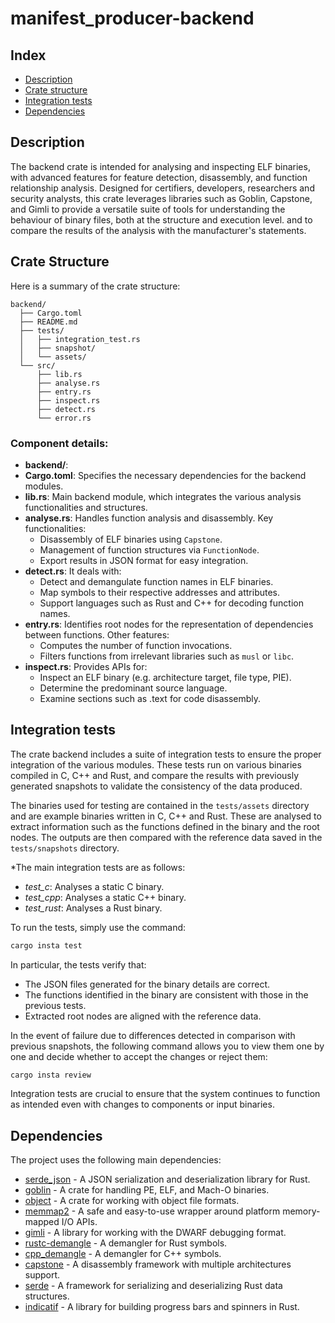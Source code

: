 # manifest_producer-backend

## Index
- [Description](#description)
- [Crate structure](#crate-structure)
- [Integration tests](#tests)
- [Dependencies](#dependencies)


## Description
The backend crate is intended for analysing and inspecting ELF binaries, with advanced features for feature detection, disassembly, and function relationship analysis. Designed for certifiers, developers, researchers and security analysts, this crate leverages libraries such as Goblin, Capstone, and Gimli to provide a versatile suite of tools for understanding the behaviour of binary files, both at the structure and execution level. and to compare the results of the analysis with the manufacturer's statements.


## Crate Structure

Here is a summary of the crate structure:
```
backend/
  ├── Cargo.toml
  ├── README.md
  ├── tests/
  │   ├── integration_test.rs     
  │   ├── snapshot/
  │   └── assets/ 
  └── src/
      ├── lib.rs        
      ├── analyse.rs 
      ├── entry.rs 
      ├── inspect.rs 
      ├── detect.rs
      └── error.rs
```

### Component details:

  - **backend/**: 
  - **Cargo.toml**: 
    Specifies the necessary dependencies for the backend modules.
  - **lib.rs**: 
    Main backend module, which integrates the various analysis functionalities and structures.
  - **analyse.rs**: 
    Handles function analysis and disassembly. Key functionalities:
      - Disassembly of ELF binaries using `Capstone`.
      - Management of function structures via `FunctionNode`.
      - Export results in JSON format for easy integration.
  - **detect.rs**: 
    It deals with:
    - Detect and demangulate function names in ELF binaries.
    - Map symbols to their respective addresses and attributes.
    - Support languages such as Rust and C++ for decoding function names.
  - **entry.rs**: 
    Identifies root nodes for the representation of dependencies between functions. Other features:
    - Computes the number of function invocations.
    - Filters functions from irrelevant libraries such as `musl` or `libc`.
  - **inspect.rs**: 
    Provides APIs for:
    - Inspect an ELF binary (e.g. architecture target, file type, PIE).
    - Determine the predominant source language.
    - Examine sections such as .text for code disassembly.


## Integration tests
The crate backend includes a suite of integration tests to ensure the proper integration of the various modules. These tests run on various binaries compiled in C, C++ and Rust, and compare the results with previously generated snapshots to validate the consistency of the data produced.

The binaries used for testing are contained in the `tests/assets` directory and are example binaries written in C, C++ and Rust. These are analysed to extract information such as the functions defined in the binary and the root nodes. The outputs are then compared with the reference data saved in the `tests/snapshots` directory.

*The main integration tests are as follows:
- *test_c*: Analyses a static C binary.
- *test_cpp*: Analyses a static C++ binary.
- *test_rust*: Analyses a Rust binary.

To run the tests, simply use the command:
```bash
cargo insta test 
```
In particular, the tests verify that:
- The JSON files generated for the binary details are correct.
- The functions identified in the binary are consistent with those in the previous tests.
- Extracted root nodes are aligned with the reference data.

In the event of failure due to differences detected in comparison with previous snapshots, the following command allows you to view them one by one and decide whether to accept the changes or reject them:
```bash
cargo insta review
```
Integration tests are crucial to ensure that the system continues to function as intended even with changes to components or input binaries.

## Dependencies

The project uses the following main dependencies:

- [serde_json](https://crates.io/crates/serde_json) - A JSON serialization and deserialization library for Rust.
- [goblin](https://crates.io/crates/goblin) - A crate for handling PE, ELF, and Mach-O binaries.
- [object](https://crates.io/crates/object) - A crate for working with object file formats.
- [memmap2](https://crates.io/crates/memmap2) - A safe and easy-to-use wrapper around platform memory-mapped I/O APIs.
- [gimli](https://crates.io/crates/gimli) - A library for working with the DWARF debugging format.
- [rustc-demangle](https://crates.io/crates/rustc-demangle) - A demangler for Rust symbols.
- [cpp_demangle](https://crates.io/crates/cpp_demangle) - A demangler for C++ symbols.
- [capstone](https://crates.io/crates/capstone) - A disassembly framework with multiple architectures support.
- [serde](https://crates.io/crates/serde) - A framework for serializing and deserializing Rust data structures.
- [indicatif](https://crates.io/crates/indicatif) - A library for building progress bars and spinners in Rust.

